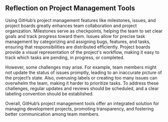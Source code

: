 ## Reflection on Project Management Tools
Using GitHub’s project management features like milestones, issues, and project boards greatly enhances team collaboration and project organization. Milestones serve as checkpoints, helping the team to set clear goals and track progress toward them. Issues allow for precise task management by categorizing and assigning bugs, features, and tasks, ensuring that responsibilities are distributed efficiently. Project boards provide a visual representation of the project's workflow, making it easy to track which tasks are pending, in progress, or completed.

However, some challenges may arise. For example, team members might not update the status of issues promptly, leading to an inaccurate picture of the project’s state. Also, overusing labels or creating too many issues can overwhelm the team, making it harder to prioritize tasks. To address these challenges, regular updates and reviews should be scheduled, and a clear labeling convention should be established.

Overall, GitHub’s project management tools offer an integrated solution for managing development projects, promoting transparency, and fostering better communication among team members.
